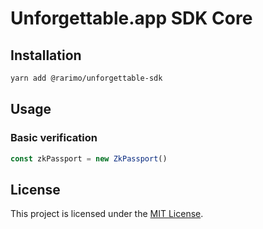 # Unforgettable.app SDK Core

## Installation

```bash
yarn add @rarimo/unforgettable-sdk
```

## Usage

### Basic verification

```ts
const zkPassport = new ZkPassport()
```

## License

This project is licensed under the [MIT License](./LICENSE).
